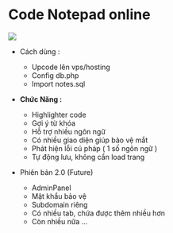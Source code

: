 # Code Notepad online 
![](https://i.imgur.com/DSvxMGR.png)
* Cách dùng :
  - Upcode lên vps/hosting
  - Config db.php
  - Import notes.sql 
  
* **Chức Năng :**
  - Highlighter code
  - Gợi ý từ khóa
  - Hỗ trợ nhiều ngôn ngữ
  - Có nhiều giao diện giúp bảo vệ mắt
  - Phát hiện lỗi cú pháp ( 1 số ngôn ngữ )
  - Tự động lưu, không cần load trang
  
 * Phiên bản 2.0 (Future)
   - AdminPanel
   - Mật khẩu bảo vệ 
   - Subdomain riêng
   - Có nhiều tab, chứa được thêm nhiều hơn
   - Còn nhiều nữa ...
